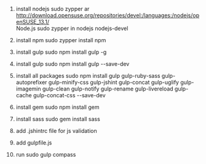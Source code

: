 1. install nodejs
sudo zypper ar \
  http://download.opensuse.org/repositories/devel:/languages:/nodejs/openSUSE_13.1/ \
  Node.js
sudo zypper in nodejs nodejs-devel

2. install npm 
sudo zypper install npm


3. install gulp
sudo npm install gulp -g

4. install gulp 
sudo npm install gulp --save-dev

5. install all packages
sudo npm install gulp gulp-ruby-sass gulp-autoprefixer gulp-minify-css gulp-jshint gulp-concat gulp-uglify gulp-imagemin gulp-clean gulp-notify gulp-rename gulp-livereload gulp-cache gulp-concat-css --save-dev

6. install gem
sudo npm install gem

7. install sass
sudo gem install sass

8. add .jshintrc file for js validation

9. add gulpfile.js 

10. run sudo gulp compass 